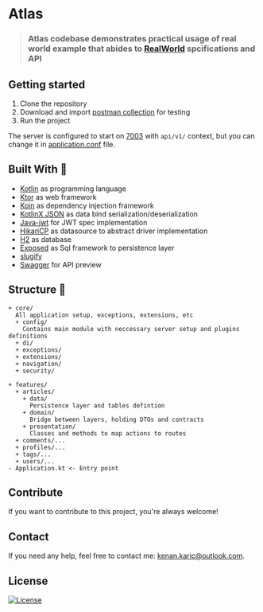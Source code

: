 # Atlas
 
> ### Atlas codebase demonstrates practical usage of real world example that abides to [RealWorld](https://github.com/gothinkster/realworld) spcifications and API

## Getting started
1. Clone the repository
2. Download and import [postman collection](https://github.com/gothinkster/realworld/blob/main/api/Conduit.postman_collection.json) for testing
3. Run the project

The server is configured to start on [7003](http://localhost:7003/api/v1/) with `api/v1/` context, but you can change it in [application.conf](https://github.com/primepixel/Atlas/blob/main/src/main/resources/application.conf) file.

## Built With :hammer:
  - [Kotlin](https://github.com/JetBrains/kotlin) as programming language
  - [Ktor](https://github.com/ktorio/ktor) as web framework
  - [Koin](https://github.com/InsertKoinIO/koin) as dependency injection framework
  - [KotlinX JSON](https://ktor.io/docs/serialization-client.html#add_json_dependency) as data bind serialization/deserialization
  - [Java-jwt](https://github.com/auth0/java-jwt) for JWT spec implementation
  - [HikariCP](https://github.com/brettwooldridge/HikariCP) as datasource to abstract driver implementation
  - [H2](https://github.com/h2database/h2database) as database
  - [Exposed](https://github.com/JetBrains/Exposed) as Sql framework to persistence layer
  - [slugify](https://github.com/slugify/slugify)
  - [Swagger](https://github.com/SMILEY4/ktor-swagger-ui) for API preview

## Structure :nut_and_bolt:
    + core/
      All application setup, exceptions, extensions, etc
      + config/
        Contains main module with neccessary server setup and plugins definitions
      + di/
      + exceptions/
      + extensions/
      + navigation/
      + security/
      
    + features/
      + articles/
        + data/
          Persistence layer and tables defintion
        + domain/
          Bridge between layers, holding DTOs and contracts
        + presentation/
          Classes and methods to map actions to routes
      + comments/...
      + profiles/...
      + tags/...
      + users/...
    - Application.kt <- Entry point

## Contribute
If you want to contribute to this project, you're always welcome!

## Contact
If you need any help, feel free to contact me: kenan.karic@outlook.com.

## License
[![License](https://img.shields.io/badge/License-Apache%202.0-blue.svg)](https://opensource.org/licenses/Apache-2.0)
